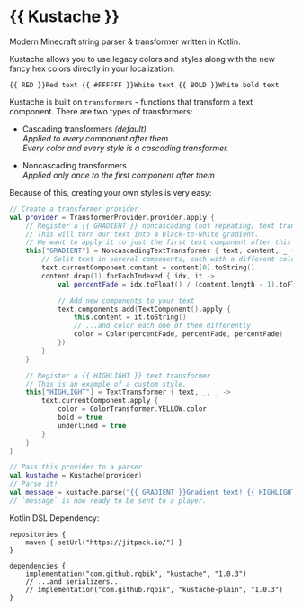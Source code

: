 # {{ Kustache }}

Modern Minecraft string parser & transformer written in Kotlin.

Kustache allows you to use legacy colors and styles along with the new fancy hex colors directly in your localization:

```
{{ RED }}Red text {{ #FFFFFF }}White text {{ BOLD }}White bold text
```

Kustache is built on `transformers` - functions that transform a text component. There are two types of transformers:
- Cascading transformers *(default)* \
  *Applied to every component after them* \
  *Every color and every style is a cascading transformer.*

- Noncascading transformers\
  *Applied only once to the first component after them*

Because of this, creating your own styles is very easy:

```kotlin
// Create a transformer provider
val provider = TransformerProvider.provider.apply {
    // Register a {{ GRADIENT }} noncascading (not repeating) text transformer
    // This will turn our text into a black-to-white gradient.
    // We want to apply it to just the first text component after this transformer, so we make it noncascading.  
    this["GRADIENT"] = NoncascadingTextTransformer { text, content, _ ->
        // Split text in several components, each with a different color, forming a text gradient!
        text.currentComponent.content = content[0].toString()
        content.drop(1).forEachIndexed { idx, it ->
            val percentFade = idx.toFloat() / (content.length - 1).toFloat()

            // Add new components to your text
            text.components.add(TextComponent().apply {
                this.content = it.toString()
                // ...and color each one of them differently
                color = Color(percentFade, percentFade, percentFade)
            })
        }
    }

    // Register a {{ HIGHLIGHT }} text transformer
    // This is an example of a custom style.
    this["HIGHLIGHT"] = TextTransformer { text, _, _ ->
        text.currentComponent.apply {
            color = ColorTransformer.YELLOW.color
            bold = true
            underlined = true
        }
    }
}

// Pass this provider to a parser
val kustache = Kustache(provider)
// Parse it!
val message = kustache.parse("{{ GRADIENT }}Gradient text! {{ HIGHLIGHT }}Highlighted text!")
// `message` is now ready to be sent to a player.
```

Kotlin DSL Dependency:

```
repositories {
    maven { setUrl("https://jitpack.io/") }
}

dependencies {
    implementation("com.github.rqbik", "kustache", "1.0.3")
    // ...and serializers...
    // implementation("com.github.rqbik", "kustache-plain", "1.0.3")
}
```
